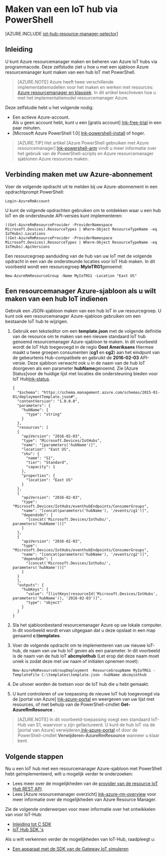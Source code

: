 <properties
    pageTitle="Maken van een IoT-Hub met behulp van een sjabloon van Azure resourcemanager en PowerShell | Microsoft Azure"
    description="Volg deze zelfstudie aan de slag met Azure resourcemanager sjablonen voor het maken van een IoT Hub waarbij PowerShell."
    services="iot-hub"
    documentationCenter=".net"
    authors="dominicbetts"
    manager="timlt"
    editor=""/>

<tags
     ms.service="iot-hub"
     ms.devlang="multiple"
     ms.topic="article"
     ms.tgt_pltfrm="na"
     ms.workload="na"
     ms.date="09/07/2016"
     ms.author="dobett"/>

# <a name="create-an-iot-hub-using-powershell"></a>Maken van een IoT hub via PowerShell

[AZURE.INCLUDE [iot-hub-resource-manager-selector](../../includes/iot-hub-resource-manager-selector.md)]

## <a name="introduction"></a>Inleiding

U kunt Azure resourcemanager maken en beheren van Azure IoT hubs via programmacode. Deze zelfstudie ziet u hoe u met een sjabloon Azure resourcemanager kunt maken van een hub IoT met PowerShell.

> [AZURE.NOTE] Azure heeft twee verschillende implementatiemodellen voor het maken en werken met resources: [Azure resourcemanager en klassiek](../resource-manager-deployment-model.md).  In dit artikel beschreven hoe u met het implementatiemodel resourcemanager Azure.

Deze zelfstudie hebt u het volgende nodig:

- Een actieve Azure-account. <br/>Als u geen account hebt, kunt u een [gratis account] [ lnk-free-trial] in een paar minuten.
- [Microsoft Azure PowerShell 1.0] [ lnk-powershell-install] of hoger.

> [AZURE.TIP] Het artikel [Azure PowerShell gebruiken met Azure resourcemanager] [ lnk-powershell-arm] vindt u meer informatie over het gebruik van de PowerShell-scripts en Azure resourcemanager sjablonen Azure resources maken. 

## <a name="connect-to-your-azure-subscription"></a>Verbinding maken met uw Azure-abonnement

Voer de volgende opdracht uit te melden bij uw Azure-abonnement in een opdrachtprompt PowerShell:

```
Login-AzureRmAccount
```

U kunt de volgende opdrachten gebruiken om te ontdekken waar u een hub IoT en de ondersteunde API-versies kunt implementeren:

```
((Get-AzureRmResourceProvider -ProviderNamespace Microsoft.Devices).ResourceTypes | Where-Object ResourceTypeName -eq IoTHubs).Locations
((Get-AzureRmResourceProvider -ProviderNamespace Microsoft.Devices).ResourceTypes | Where-Object ResourceTypeName -eq IoTHubs).ApiVersions
```

Een resourcegroep aanduiding van de hub van uw IoT met de volgende opdracht in een van de ondersteunde locaties voor IoT Hub maken. In dit voorbeeld wordt een resourcegroep **MyIoTRG1**genoemd:

```
New-AzureRmResourceGroup -Name MyIoTRG1 -Location "East US"
```

## <a name="submit-an-azure-resource-manager-template-to-create-an-iot-hub"></a>Een resourcemanager Azure-sjabloon als u wilt maken van een hub IoT indienen

Gebruik een JSON-sjabloon maken van een hub IoT in uw resourcegroep. U kunt ook een resourcemanager Azure-sjabloon gebruiken om een bestaande IoT hub te wijzigen.

1. Gebruik een teksteditor om een **template.json** met de volgende definitie van de resource om te maken van een nieuwe standaard IoT hub genoemd resourcemanager Azure-sjabloon te maken. In dit voorbeeld wordt de IoT Hub toegevoegd in de regio **Oost Amerikaans** Hiermee maakt u twee groepen consumenten (**cg1** en **cg2**) aan het eindpunt van de gebeurtenis Hub-compatibele en gebruikt de **2016-02-03** API-versie. Deze sjabloon verwacht ook u in de naam van de hub IoT doorgeven als een parameter **hubName**genoemd. Zie [Azure Status]voor de huidige lijst met locaties die ondersteuning bieden voor IoT Hub[lnk-status].

    ```
    {
      "$schema": "https://schema.management.azure.com/schemas/2015-01-01/deploymentTemplate.json#",
      "contentVersion": "1.0.0.0",
      "parameters": {
        "hubName": {
          "type": "string"
        }
      },
      "resources": [
      {
        "apiVersion": "2016-02-03",
        "type": "Microsoft.Devices/IotHubs",
        "name": "[parameters('hubName')]",
        "location": "East US",
        "sku": {
          "name": "S1",
          "tier": "Standard",
          "capacity": 1
        },
        "properties": {
          "location": "East US"
        }
      },
      {
        "apiVersion": "2016-02-03",
        "type": "Microsoft.Devices/IotHubs/eventhubEndpoints/ConsumerGroups",
        "name": "[concat(parameters('hubName'), '/events/cg1')]",
        "dependsOn": [
          "[concat('Microsoft.Devices/Iothubs/', parameters('hubName'))]"
        ]
      },
      {
        "apiVersion": "2016-02-03",
        "type": "Microsoft.Devices/IotHubs/eventhubEndpoints/ConsumerGroups",
        "name": "[concat(parameters('hubName'), '/events/cg2')]",
        "dependsOn": [
          "[concat('Microsoft.Devices/Iothubs/', parameters('hubName'))]"
        ]
      }
      ],
      "outputs": {
        "hubKeys": {
          "value": "[listKeys(resourceId('Microsoft.Devices/IotHubs', parameters('hubName')), '2016-02-03')]",
          "type": "object"
        }
      }
    }
    ```

2. Sla het sjabloonbestand resourcemanager Azure op uw lokale computer. In dit voorbeeld wordt ervan uitgegaan dat u deze opslaat in een map genaamd **c:\templates**.

3. Voer de volgende opdracht om te implementeren van uw nieuwe IoT-hub, de naam van uw hub IoT geven als een parameter. In dit voorbeeld is de naam van de hub IoT **abcmyiothub** (Let erop dat deze naam moet uniek is zodat deze met uw naam of initialen opnemen moet):

    ```
    New-AzureRmResourceGroupDeployment -ResourceGroupName MyIoTRG1 -TemplateFile C:\templates\template.json -hubName abcmyiothub
    ```

4. De uitvoer worden de toetsen voor de IoT hub die u hebt gemaakt.

5. U kunt controleren of uw toepassing de nieuwe IoT hub toegevoegd via de [portal van Azure] [ lnk-azure-portal] en weergeven van uw lijst met resources, of met behulp van de PowerShell-cmdlet **Get-AzureRmResource** .

> [AZURE.NOTE] In dit voorbeeld-toepassing voegt een standaard IoT-Hub van S1, waarvoor u zijn gefactureerd. U kunt de hub IoT via de [portal van Azure] verwijderen[ lnk-azure-portal] of door de PowerShell-cmdlet **Verwijderen-AzureRmResource** wanneer u klaar bent.

## <a name="next-steps"></a>Volgende stappen

Nu u een IoT hub met een resourcemanager Azure-sjabloon met PowerShell hebt geïmplementeerd, wilt u mogelijk verder te onderzoeken:

- Lees meer over de mogelijkheden van de [provider van de resource IoT Hub REST API][lnk-rest-api].
- Lees [Azure resourcemanager overzicht] [ lnk-azure-rm-overview] voor meer informatie over de mogelijkheden van Azure Resource Manager.

Zie de volgende onderwerpen voor meer informatie over het ontwikkelen van voor IoT-Hub:

- [Inleiding tot C SDK][lnk-c-sdk]
- [IoT Hub SDK 's][lnk-sdks]

Als u wilt verkennen verder de mogelijkheden van IoT-Hub, raadpleegt u:

- [Een apparaat met de SDK van de Gateway IoT simuleren][lnk-gateway]

<!-- Links -->
[lnk-free-trial]: https://azure.microsoft.com/pricing/free-trial/
[lnk-azure-portal]: https://portal.azure.com/
[lnk-status]: https://azure.microsoft.com/status/
[lnk-powershell-install]: ../powershell-install-configure.md
[lnk-rest-api]: https://msdn.microsoft.com/library/mt589014.aspx
[lnk-azure-rm-overview]: ../azure-resource-manager/resource-group-overview.md
[lnk-powershell-arm]: ../powershell-azure-resource-manager.md

[lnk-c-sdk]: iot-hub-device-sdk-c-intro.md
[lnk-sdks]: iot-hub-devguide-sdks.md

[lnk-gateway]: iot-hub-linux-gateway-sdk-simulated-device.md
